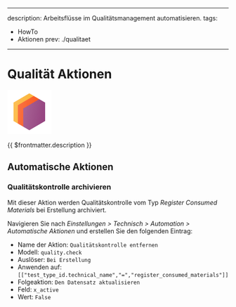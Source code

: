 
---
description: Arbeitsflüsse im Qualitätsmanagement automatisieren.
tags:
- HowTo
- Aktionen
prev: ./qualitaet
---
# Qualität Aktionen
![icons_odoo_stock](assets/icons_odoo_stock.png)

{{ $frontmatter.description }}

## Automatische Aktionen

### Qualitätskontrolle archivieren

Mit dieser Aktion werden Qualitätskontrolle vom Typ *Register Consumed Materials* bei Erstellung archiviert.

Navigieren Sie nach *Einstellungen > Technisch > Automation > Automatische Aktionen* und erstellen Sie den folgenden Eintrag:

* Name der Aktion: `Qualitätskontrolle entfernen`
* Modell: `quality.check`
* Auslöser: `Bei Erstellung`
* Anwenden auf: `[["test_type_id.technical_name","=","register_consumed_materials"]]`
* Folgeaktion: `Den Datensatz aktualisieren`
* Feld: `x_active`
* Wert: `False`
